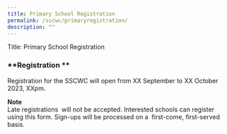 ```yaml
---
title: Primary School Registration
permalink: /sscwc/primaryregistration/
description: ""
---
```

Title: Primary School Registration

### **Registration **

Registration for the SSCWC will open from XX September to XX October 2023, XXpm. 

**Note**\
Late registrations  will not be accepted. Interested schools can register using this form. Sign-ups will be processed on a  first-come, first-served basis.